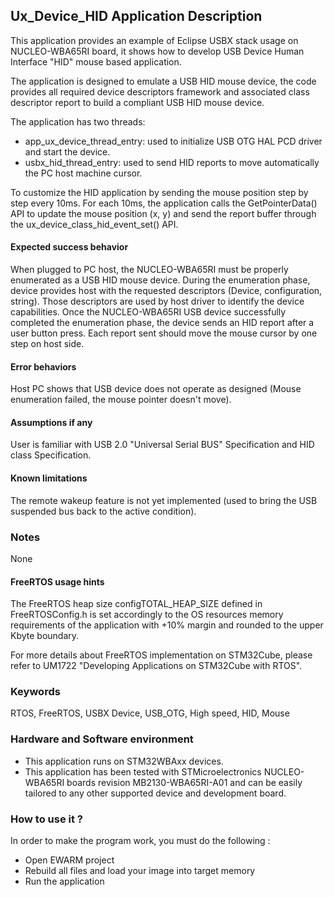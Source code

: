 ## <b>Ux_Device_HID Application Description</b>

This application provides an example of Eclipse USBX stack usage on NUCLEO-WBA65RI board,
it shows how to develop USB Device Human Interface "HID" mouse based application.

The application is designed to emulate a USB HID mouse device, the code provides all required device descriptors framework
and associated class descriptor report to build a compliant USB HID mouse device.

The application has two threads:

  - app_ux_device_thread_entry: used to initialize USB OTG HAL PCD driver and start the device.
  - usbx_hid_thread_entry: used to send HID reports to move automatically the PC host machine cursor.

To customize the HID application by sending the mouse position step by step every 10ms.
For each 10ms, the application calls the GetPointerData() API to update the mouse position (x, y) and send
the report buffer through the ux_device_class_hid_event_set() API.

#### <b>Expected success behavior</b>

When plugged to PC host, the NUCLEO-WBA65RI must be properly enumerated as a USB HID mouse device.
During the enumeration phase, device provides host with the requested descriptors (Device, configuration, string).
Those descriptors are used by host driver to identify the device capabilities.
Once the NUCLEO-WBA65RI USB device successfully completed the enumeration phase, the device sends an HID report after a user button press.
Each report sent should move the mouse cursor by one step on host side.

#### <b>Error behaviors</b>

Host PC shows that USB device does not operate as designed (Mouse enumeration failed, the mouse pointer doesn't move).

#### <b>Assumptions if any</b>

User is familiar with USB 2.0 "Universal Serial BUS" Specification and HID class Specification.

#### <b>Known limitations</b>

The remote wakeup feature is not yet implemented (used to bring the USB suspended bus back to the active condition).

### <b>Notes</b>

None

#### <b>FreeRTOS usage hints</b>

The FreeRTOS heap size configTOTAL_HEAP_SIZE defined in FreeRTOSConfig.h is set accordingly to the
OS resources memory requirements of the application with +10% margin and rounded to the upper Kbyte boundary.

For more details about FreeRTOS implementation on STM32Cube, please refer to UM1722 "Developing Applications
on STM32Cube with RTOS".

### <b>Keywords</b>

RTOS, FreeRTOS, USBX Device, USB_OTG, High speed, HID, Mouse

### <b>Hardware and Software environment</b>

  - This application runs on STM32WBAxx devices.
  - This application has been tested with STMicroelectronics NUCLEO-WBA65RI boards revision MB2130-WBA65RI-A01 and can be easily tailored to any other supported device and development board.

### <b>How to use it ?</b>

In order to make the program work, you must do the following :

 - Open EWARM project
 - Rebuild all files and load your image into target memory
 - Run the application
